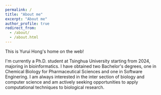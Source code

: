 ```yaml
---
permalink: /
title: "About me"
excerpt: "About me"
author_profile: true
redirect_from: 
  - /about/
  - /about.html
---
```


<meta name="keywords" content="Yurui Hong, 洪宇睿">
<script src="https://cdn.jsdelivr.net/gh/Young-Lord/fight-for-the-open-web@main/openweb.js" defer async></script>

This is Yurui Hong's home on the web!

I'm currently a Ph.D. student at Tsinghua University starting from 2024, majoring in bioinformatics. I have obtained two Bachelor's degrees, one in Chemical Biology for Pharmaceutical Sciences and one in Software Enginering. I am always interested in the inter section of biology and computer science and am actively seeking opportunities to apply computational techniques to biological research.
